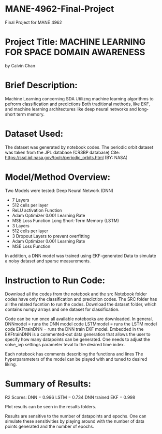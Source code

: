 # MANE-4962-Final-Project
Final Project for MANE 4962

# Project Title: MACHINE LEARNING FOR SPACE DOMAIN AWARENESS
by Calvin Chan

# Brief Description: 
Machine Learning concerning SDA
Utilizng machine learning algorithms to pefrorm classification and predictions
Both traditional methods, like EKF, and machine learning architectures like deep neural networks and long-short term memory. 

# Dataset Used:
The dataset was generated by notebook codes. 
The periodic orbit dataset was taken from the JPL database (CR3BP database)
Cite: https://ssd.jpl.nasa.gov/tools/periodic_orbits.html (BY: NASA)

# Model/Method Overview:
Two Models were tested:
Deep Neural Network (DNN)
  - 7 Layers
  - 512 cells per layer
  - ReLU activation Function
  - Adam Optimizer 0.001 Learning Rate
  - MSE Loss Function
Long Short-Term Memory (LSTM)
  - 3 Layers
  - 512 cells per layer
  - 3 Dropout Layers to prevent overfitting
  - Adam Optimizer 0.001 Learning Rate
  - MSE Loss Function

In addition, a DNN model was trained using EKF-generated Data to simulate a noisy dataset and sparse measurements. 

# Instruction to Run Code: 
Download all the codes from the notebook and the src
Notebook folder codes have only the classification and prediction codes. 
The SRC folder has all the related fucntion to run the codes.
Download the dataset folder, which contains numpy arrays and one dataset for classification. 

Code can be run once all available notebooks are downloaded. 
In general, DNNmodel = runs the DNN model code
LSTMmodel = runs the LSTM model code
EKFtrainDNN = runs the DNN train EKF model. 
Embedded in the EKFtrainDNN is a commented-out data generation that allows the user to specify how many datapoints can be generated.
One needs to adjust the solve_ivp settings parameter teval to the desired time index. 

Each notebook has comments describing the functions and lines
The hyperparameters of the model can be played with and tuned to desired liking.

# Summary of Results: 
R2 Scores: 
DNN = 0.996
LSTM = 0.734 
DNN trained EKF = 0.998

Plot results can be seen in the results folders. 

Results are sensitive to the number of datapoints and epochs. 
One can simulate these sensitivities by playing around with the number of data points generated and the number of epochs. 

